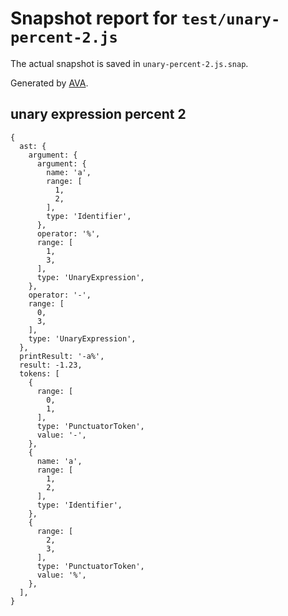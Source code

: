 # Snapshot report for `test/unary-percent-2.js`

The actual snapshot is saved in `unary-percent-2.js.snap`.

Generated by [AVA](https://ava.li).

## unary expression percent 2

    {
      ast: {
        argument: {
          argument: {
            name: 'a',
            range: [
              1,
              2,
            ],
            type: 'Identifier',
          },
          operator: '%',
          range: [
            1,
            3,
          ],
          type: 'UnaryExpression',
        },
        operator: '-',
        range: [
          0,
          3,
        ],
        type: 'UnaryExpression',
      },
      printResult: '-a%',
      result: -1.23,
      tokens: [
        {
          range: [
            0,
            1,
          ],
          type: 'PunctuatorToken',
          value: '-',
        },
        {
          name: 'a',
          range: [
            1,
            2,
          ],
          type: 'Identifier',
        },
        {
          range: [
            2,
            3,
          ],
          type: 'PunctuatorToken',
          value: '%',
        },
      ],
    }
